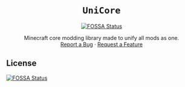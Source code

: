 <div align="center">

# `UniCore`
[![FOSSA Status](https://app.fossa.com/api/projects/git%2Bgithub.com%2FAetherLibs%2FUniCore.svg?type=shield)](https://app.fossa.com/projects/git%2Bgithub.com%2FAetherLibs%2FUniCore?ref=badge_shield)

Minecraft core modding library made to unify all mods as one.\
[Report a Bug][bugreps]
·
[Request a Feature][featreqs]

</div>

[bugreps]: https://github.com/Deftu/UniCore/issues/new
[featreqs]: https://github.com/Deftu/UniCore/issues/new


## License
[![FOSSA Status](https://app.fossa.com/api/projects/git%2Bgithub.com%2FAetherLibs%2FUniCore.svg?type=large)](https://app.fossa.com/projects/git%2Bgithub.com%2FAetherLibs%2FUniCore?ref=badge_large)